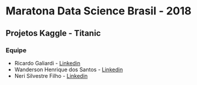 #  Maratona Data Science Brasil - 2018
## Projetos Kaggle - Titanic

### Equipe
  * Ricardo Galiardi              	- [Linkedin](https://www.linkedin.com/in/rgaliardi/)
  * Wanderson Henrique dos Santos 	- [Linkedin](https://www.linkedin.com/in/wandersonhenrique/)
  * Neri Silvestre Filho 			- [Linkedin](https://www.linkedin.com/in/neri-silvestre-b7a467162/)

